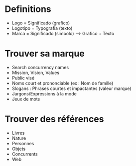 # Definitions
- Logo = Significado (grafico)
- Logotipo = Typografia (texto)
- Marca = Significado (simbolo) --> Grafico + Texto

# Trouver sa marque
- Search concurrency names
- Mission, Vision, Values
- Public visé
- Noms court et prononciable (ex : Nom de famille)
- Slogans : Phrases courtes et impactantes (valeur marque)
- Jargons/Expressions à la mode
- Jeux de mots

# Trouver des références
- Livres
- Nature 
- Personnes
- Objets
- Concurrents
- Web
